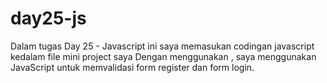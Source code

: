# day25-js
Dalam tugas Day 25 - Javascript ini saya memasukan codingan javascript kedalam file mini project saya
Dengan menggunakan <Script></Script>, saya menggunakan JavaScript untuk memvalidasi form register dan form login.

